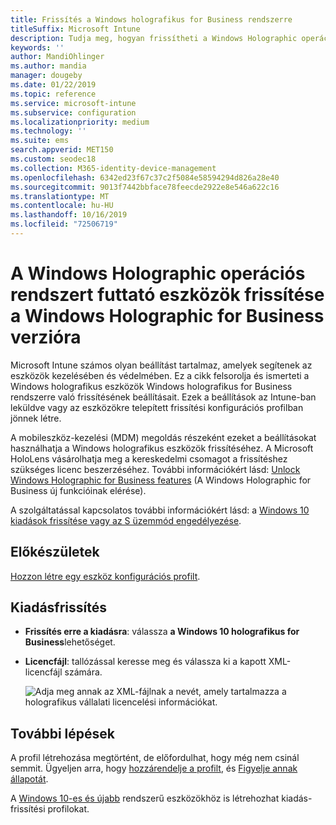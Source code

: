 ```yaml
---
title: Frissítés a Windows holografikus for Business rendszerre
titleSuffix: Microsoft Intune
description: Tudja meg, hogyan frissítheti a Windows Holographic operációs rendszert futtató eszközöket a Windows Holographic for Business verzióra
keywords: ''
author: MandiOhlinger
ms.author: mandia
manager: dougeby
ms.date: 01/22/2019
ms.topic: reference
ms.service: microsoft-intune
ms.subservice: configuration
ms.localizationpriority: medium
ms.technology: ''
ms.suite: ems
search.appverid: MET150
ms.custom: seodec18
ms.collection: M365-identity-device-management
ms.openlocfilehash: 6342ed23f67c37c2f5084e58594294d826a28e40
ms.sourcegitcommit: 9013f7442bbface78feecde2922e8e546a622c16
ms.translationtype: MT
ms.contentlocale: hu-HU
ms.lasthandoff: 10/16/2019
ms.locfileid: "72506719"
---
```

# <a name="upgrade-devices-running-windows-holographic-to-windows-holographic-for-business"></a>A Windows Holographic operációs rendszert futtató eszközök frissítése a Windows Holographic for Business verzióra

Microsoft Intune számos olyan beállítást tartalmaz, amelyek segítenek az eszközök kezelésében és védelmében. Ez a cikk felsorolja és ismerteti a Windows holografikus eszközök Windows holografikus for Business rendszerre való frissítésének beállításait. Ezek a beállítások az Intune-ban leküldve vagy az eszközökre telepített frissítési konfigurációs profilban jönnek létre.

A mobileszköz-kezelési (MDM) megoldás részeként ezeket a beállításokat használhatja a Windows holografikus eszközök frissítéséhez. A Microsoft HoloLens vásárolhatja meg a kereskedelmi csomagot a frissítéshez szükséges licenc beszerzéséhez. További információkért lásd: [Unlock Windows Holographic for Business features](https://docs.microsoft.com/hololens/hololens1-upgrade-enterprise) (A Windows Holographic for Business új funkcióinak elérése).

A szolgáltatással kapcsolatos további információkért lásd: a [Windows 10 kiadások frissítése vagy az S üzemmód engedélyezése](../edition-upgrade-configure-windows-10.md).

## <a name="before-you-begin"></a>Előkészületek

[Hozzon létre egy eszköz konfigurációs profilt](edition-upgrade-configure-windows-10.md#create-the-profile).

## <a name="edition-upgrade"></a>Kiadásfrissítés

- **Frissítés erre a kiadásra**: válassza **a Windows 10 holografikus for Business**lehetőséget.
- **Licencfájl**: tallózással keresse meg és válassza ki a kapott XML-licencfájl számára.

  ![Adja meg annak az XML-fájlnak a nevét, amely tartalmazza a holografikus vállalati licencelési információkat.](./media/holographic-upgrade/Holographic-edition-upgrade.png)
 
## <a name="next-steps"></a>További lépések

A profil létrehozása megtörtént, de előfordulhat, hogy még nem csinál semmit. Ügyeljen arra, hogy [hozzárendelje a profilt](device-profile-assign.md), és [Figyelje annak állapotát](../device-profile-monitor.md).

A [Windows 10-es és újabb](edition-upgrade-windows-settings.md) rendszerű eszközökhöz is létrehozhat kiadás-frissítési profilokat.
